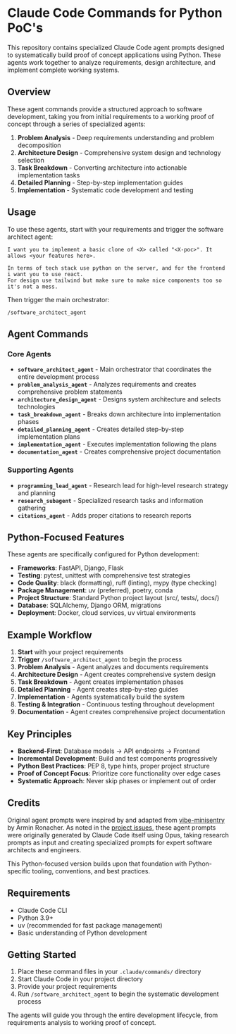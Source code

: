 # Claude Code Commands for Python PoC's

This repository contains specialized Claude Code agent prompts designed to systematically build proof of concept applications using Python. These agents work together to analyze requirements, design architecture, and implement complete working systems.

## Overview

These agent commands provide a structured approach to software development, taking you from initial requirements to a working proof of concept through a series of specialized agents:

1. **Problem Analysis** - Deep requirements understanding and problem decomposition
2. **Architecture Design** - Comprehensive system design and technology selection
3. **Task Breakdown** - Converting architecture into actionable implementation tasks
4. **Detailed Planning** - Step-by-step implementation guides
5. **Implementation** - Systematic code development and testing

## Usage

To use these agents, start with your requirements and trigger the software architect agent:

```
I want you to implement a basic clone of <X> called "<X-poc>". It allows <your features here>.

In terms of tech stack use python on the server, and for the frontend i want you to use react.
For design use tailwind but make sure to make nice components too so it's not a mess.
```

Then trigger the main orchestrator:

```
/software_architect_agent
```

## Agent Commands

### Core Agents

- **`software_architect_agent`** - Main orchestrator that coordinates the entire development process
- **`problem_analysis_agent`** - Analyzes requirements and creates comprehensive problem statements
- **`architecture_design_agent`** - Designs system architecture and selects technologies
- **`task_breakdown_agent`** - Breaks down architecture into implementation phases
- **`detailed_planning_agent`** - Creates detailed step-by-step implementation plans
- **`implementation_agent`** - Executes implementation following the plans
- **`documentation_agent`** - Creates comprehensive project documentation

### Supporting Agents

- **`programming_lead_agent`** - Research lead for high-level research strategy and planning
- **`research_subagent`** - Specialized research tasks and information gathering
- **`citations_agent`** - Adds proper citations to research reports

## Python-Focused Features

These agents are specifically configured for Python development:

- **Frameworks**: FastAPI, Django, Flask
- **Testing**: pytest, unittest with comprehensive test strategies
- **Code Quality**: black (formatting), ruff (linting), mypy (type checking)
- **Package Management**: uv (preferred), poetry, conda
- **Project Structure**: Standard Python project layout (src/, tests/, docs/)
- **Database**: SQLAlchemy, Django ORM, migrations
- **Deployment**: Docker, cloud services, uv virtual environments

## Example Workflow

1. **Start** with your project requirements
2. **Trigger** `/software_architect_agent` to begin the process
3. **Problem Analysis** - Agent analyzes and documents requirements
4. **Architecture Design** - Agent creates comprehensive system design
5. **Task Breakdown** - Agent creates implementation phases
6. **Detailed Planning** - Agent creates step-by-step guides
7. **Implementation** - Agents systematically build the system
8. **Testing & Integration** - Continuous testing throughout development
9. **Documentation** - Agent creates comprehensive project documentation

## Key Principles

- **Backend-First**: Database models → API endpoints → Frontend
- **Incremental Development**: Build and test components progressively
- **Python Best Practices**: PEP 8, type hints, proper project structure
- **Proof of Concept Focus**: Prioritize core functionality over edge cases
- **Systematic Approach**: Never skip phases or implement out of order

## Credits

Original agent prompts were inspired by and adapted from [vibe-minisentry](https://github.com/mitsuhiko/vibe-minisentry) by Armin Ronacher. As noted in the [project issues](https://github.com/mitsuhiko/vibe-minisentry/issues/1), these agent prompts were originally generated by Claude Code itself using Opus, taking research prompts as input and creating specialized prompts for expert software architects and engineers.

This Python-focused version builds upon that foundation with Python-specific tooling, conventions, and best practices.

## Requirements

- Claude Code CLI
- Python 3.9+
- uv (recommended for fast package management)
- Basic understanding of Python development

## Getting Started

1. Place these command files in your `.claude/commands/` directory
2. Start Claude Code in your project directory
3. Provide your project requirements
4. Run `/software_architect_agent` to begin the systematic development process

The agents will guide you through the entire development lifecycle, from requirements analysis to working proof of concept.

